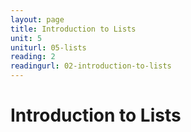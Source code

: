 ```yaml
---
layout: page
title: Introduction to Lists
unit: 5
uniturl: 05-lists
reading: 2
readingurl: 02-introduction-to-lists
---
```


Introduction to Lists
========
